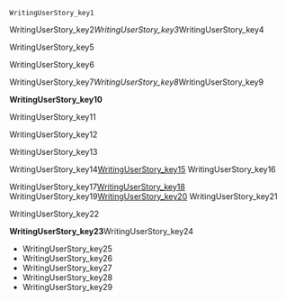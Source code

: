 ```ngMeta
WritingUserStory_key1
```
WritingUserStory_key2*WritingUserStory_key3*WritingUserStory_key4


WritingUserStory_key5


WritingUserStory_key6

WritingUserStory_key7*WritingUserStory_key8*WritingUserStory_key9

**WritingUserStory_key10**

WritingUserStory_key11

WritingUserStory_key12

WritingUserStory_key13

WritingUserStory_key14[WritingUserStory_key15](https://agileforall.com/new-to-agile-invest-in-good-user-stories/)
WritingUserStory_key16


WritingUserStory_key17[WritingUserStory_key18](https://www.mountaingoatsoftware.com/agile/user-stories)
WritingUserStory_key19[WritingUserStory_key20](http://codesqueeze.com/the-easy-way-to-writing-good-user-stories/)
WritingUserStory_key21

WritingUserStory_key22

**WritingUserStory_key23**WritingUserStory_key24

- WritingUserStory_key25
- WritingUserStory_key26
- WritingUserStory_key27
- WritingUserStory_key28
- WritingUserStory_key29
